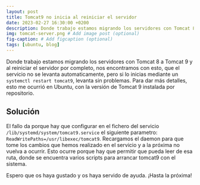 ```yaml
---
layout: post
title: Tomcat9 no inicia al reiniciar el servidor
date: 2023-02-27 16:30:00 +0200
description: Donde trabajo estamos migrando los servidores con Tomcat 8 a Tomcat 9 y al reiniciar el servidor por completo, nos encontramos con esto.
img: tomcat-server.png # Add image post (optional)
fig-caption: # Add figcaption (optional)
tags: [ubuntu, blog]
---
```


Donde trabajo estamos migrando los servidores con Tomcat 8 a Tomcat 9 y al reiniciar el servidor por completo, nos encontramos con esto, que el servicio no se levanta automaticamente, pero si lo inicias mediante un `systemctl restart tomcat9`, levanta sin problemas. Para dar más detalles, esto me ocurrió en Ubuntu, con la versión de Tomcat 9 instalada por repositorio.


## Solución

El fallo da porque hay que configurar en el fichero del servicio `/lib/systemd/system/tomcat9.service` el siguiente parametro: `ReadWritePaths=/usr/libexec/tomcat9`. Recargamos el daemon para que tome los cambios que hemos realizado en el servicio y a la próxima no vuelva a ocurrir. Esto ocurre porque hay que permitir que pueda leer de esa ruta, donde se encuentra varios scripts para arrancar tomcat9 con el sistema.

Espero que os haya gustado y os haya servido de ayuda. ¡Hasta la próxima!
